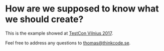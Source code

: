 # How are we supposed to know what we should create?

This is the example showed at [TestCon Vilnius 2017](http://www.testcon.lt/events/how-are-we-supposed-to-know-what-we-should-create/).

Feel free to address any questions to [thomas@thinkcode.se](mailto:thomas@thinkcode.se).

